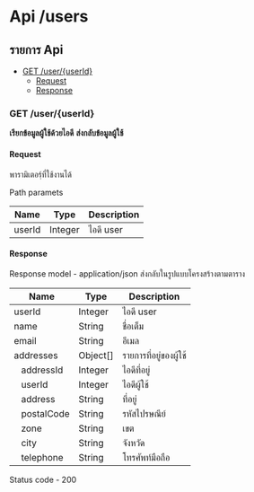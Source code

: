 # Api /users

## รายการ Api

- [GET /user/{userId}](#get-useruserid)
  - [Request](#request)
  - [Response](#response)

### GET /user/{userId}

**เรียกข้อมูลผู้ใช้ด้วยไอดี**
**ส่งกลับข้อมูลผู้ใช้**

#### Request

พารามิเตอร์ฺที่ใช้งานได้

Path paramets

| Name   | Type    | Description |
| ------ | ------- | ----------- |
| userId | Integer | ไอดี user   |

#### Response

Response model - application/json
ส่งกลับในรูปแบบโครงสร้างตามตาราง

| Name                         | Type     | Description            |
| ---------------------------- | -------- | ---------------------- |
| userId                       | Integer  | ไอดี user              |
| name                         | String   | ชื่อเต็ม               |
| email                        | String   | อีเมล                  |
| addresses                    | Object[] | รายการที่อยู่ของผู้ใช้ |
| &nbsp;&nbsp;&nbsp;addressId  | Integer  | ไอดีที่อยู่            |
| &nbsp;&nbsp;&nbsp;userId     | Integer  | ไอดีผู้ใช้             |
| &nbsp;&nbsp;&nbsp;address    | String   | ที่อยู่                |
| &nbsp;&nbsp;&nbsp;postalCode | String   | รหัสไปรษณีย์           |
| &nbsp;&nbsp;&nbsp;zone       | String   | เขต                    |
| &nbsp;&nbsp;&nbsp;city       | String   | จังหวัด                |
| &nbsp;&nbsp;&nbsp;telephone  | String   | โทรศัพท์มือถือ         |

Status code - 200

